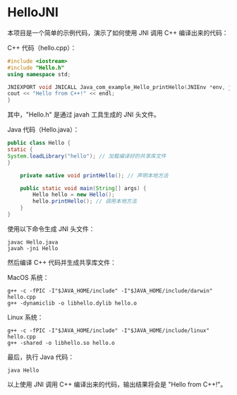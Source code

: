 # HelloJNI

本项目是一个简单的示例代码，演示了如何使用 JNI 调用 C++ 编译出来的代码：

C++ 代码（hello.cpp）：

```cpp
#include <iostream>
#include "Hello.h"
using namespace std;

JNIEXPORT void JNICALL Java_com_example_Hello_printHello(JNIEnv *env, jobject obj) {
cout << "Hello from C++!" << endl;
}
```

其中，"Hello.h" 是通过 javah 工具生成的 JNI 头文件。

Java 代码（Hello.java）：
```java
public class Hello {
static {
System.loadLibrary("hello"); // 加载编译好的共享库文件
}

    private native void printHello(); // 声明本地方法

    public static void main(String[] args) {
        Hello hello = new Hello();
        hello.printHello(); // 调用本地方法
    }
}
```

使用以下命令生成 JNI 头文件：

```
javac Hello.java
javah -jni Hello
```

然后编译 C++ 代码并生成共享库文件：

MacOS 系统：
```
g++ -c -fPIC -I"$JAVA_HOME/include" -I"$JAVA_HOME/include/darwin" hello.cpp
g++ -dynamiclib -o libhello.dylib hello.o
```

Linux 系统：
```
g++ -c -fPIC -I"$JAVA_HOME/include" -I"$JAVA_HOME/include/linux" hello.cpp
g++ -shared -o libhello.so hello.o
```

最后，执行 Java 代码：

```
java Hello
```

以上使用 JNI 调用 C++ 编译出来的代码，输出结果将会是 "Hello from C++!"。
